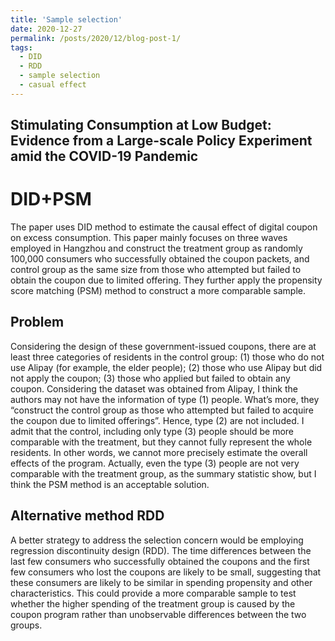 ```yaml
---
title: 'Sample selection'
date: 2020-12-27
permalink: /posts/2020/12/blog-post-1/
tags:
  - DID
  - RDD
  - sample selection
  - casual effect
---
```


Stimulating Consumption at Low Budget: Evidence from a Large-scale Policy Experiment amid the COVID-19 Pandemic
------

DID+PSM
======
The paper uses DID method to estimate the causal effect of digital coupon on excess consumption. This paper mainly focuses on three waves employed in Hangzhou and construct the treatment group as randomly 100,000 consumers who successfully obtained the coupon packets, and control group as the same size from those who attempted but failed to obtain the coupon due to limited offering. They further apply the propensity score matching (PSM) method to construct a more comparable sample.

Problem
------
Considering the design of these government-issued coupons, there are at least three categories of residents in the control group: (1) those who do not use Alipay (for example, the elder people); (2) those who use Alipay but did not apply the coupon; (3) those who applied but failed to obtain any coupon. Considering the dataset was obtained from Alipay, I think the authors may not have the information of type (1) people. What’s more, they “construct the control group as those who attempted but failed to acquire
the coupon due to limited offerings”. Hence, type (2) are not included. I admit that the control, including only type (3) people should be more comparable with the treatment, but they cannot fully represent the whole residents. In other words, we cannot more precisely estimate the overall effects of the program. Actually, even the type (3) people are not very comparable with the treatment group, as the summary statistic show, but I think the PSM method is an acceptable solution.

Alternative method RDD
------
A better strategy to address the selection concern would be employing regression discontinuity design (RDD). The time differences between the last few consumers who successfully obtained the coupons and the first few consumers who lost the coupons are likely to be small, suggesting that these consumers are likely to be similar in spending propensity and other characteristics. This could provide a more comparable sample to test whether the higher spending of the treatment group is caused by the coupon program rather than unobservable differences between the two groups.
